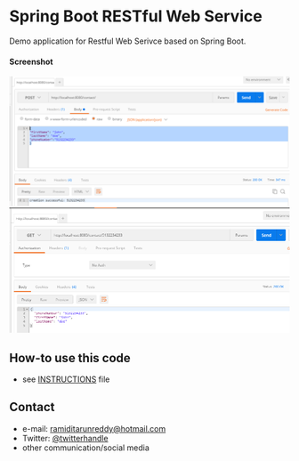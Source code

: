 Spring Boot RESTful Web Service  
==============================
Demo application for Restful Web Serivce based on Spring Boot.

#### Screenshot
![Screenshot software](https://github.com/ramidi45/Spring-Boot-Rest-WebService-MySql/blob/master/post.PNG "rest webservice post")
![Screenshot software](https://github.com/ramidi45/Spring-Boot-Rest-WebService-MySql/blob/master/get.PNG "rest webservice get")
## How-to use this code
* see [INSTRUCTIONS](https://github.com/username/sw-name/blob/master/INSTRUCTIONS.md) file

## Contact
* e-mail: ramiditarunreddy@hotmail.com
* Twitter: [@twitterhandle](https://twitter.com/ImTarun45 "ImTarun45 on twitter")
* other communication/social media


